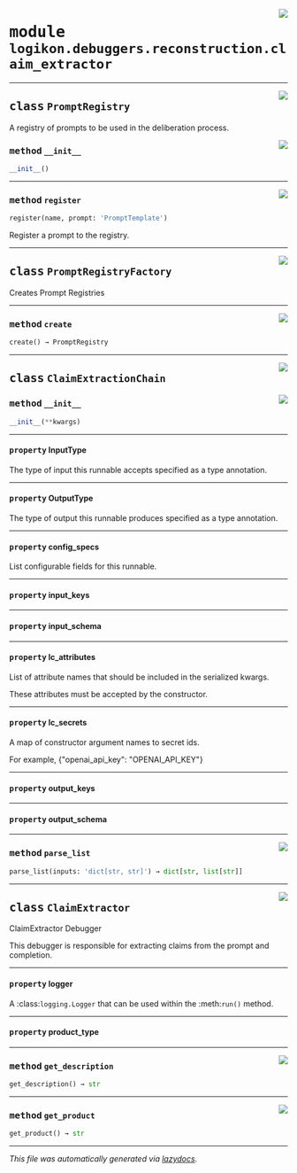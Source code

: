 <!-- markdownlint-disable -->

<a href="https://github.com/logikon-ai/logikon/blob/main/src/logikon/debuggers/reconstruction/claim_extractor.py#L0"><img align="right" style="float:right;" src="https://img.shields.io/badge/-source-cccccc?style=flat-square"></a>

# <kbd>module</kbd> `logikon.debuggers.reconstruction.claim_extractor`






---

<a href="https://github.com/logikon-ai/logikon/blob/main/src/logikon/debuggers/reconstruction/claim_extractor.py#L16"><img align="right" style="float:right;" src="https://img.shields.io/badge/-source-cccccc?style=flat-square"></a>

## <kbd>class</kbd> `PromptRegistry`
A registry of prompts to be used in the deliberation process. 

<a href="https://github.com/logikon-ai/logikon/blob/main/src/logikon/debuggers/reconstruction/claim_extractor.py#L21"><img align="right" style="float:right;" src="https://img.shields.io/badge/-source-cccccc?style=flat-square"></a>

### <kbd>method</kbd> `__init__`

```python
__init__()
```








---

<a href="https://github.com/logikon-ai/logikon/blob/main/src/logikon/debuggers/reconstruction/claim_extractor.py#L24"><img align="right" style="float:right;" src="https://img.shields.io/badge/-source-cccccc?style=flat-square"></a>

### <kbd>method</kbd> `register`

```python
register(name, prompt: 'PromptTemplate')
```

Register a prompt to the registry. 


---

<a href="https://github.com/logikon-ai/logikon/blob/main/src/logikon/debuggers/reconstruction/claim_extractor.py#L31"><img align="right" style="float:right;" src="https://img.shields.io/badge/-source-cccccc?style=flat-square"></a>

## <kbd>class</kbd> `PromptRegistryFactory`
Creates Prompt Registries 




---

<a href="https://github.com/logikon-ai/logikon/blob/main/src/logikon/debuggers/reconstruction/claim_extractor.py#L36"><img align="right" style="float:right;" src="https://img.shields.io/badge/-source-cccccc?style=flat-square"></a>

### <kbd>method</kbd> `create`

```python
create() → PromptRegistry
```






---

<a href="https://github.com/logikon-ai/logikon/blob/main/src/logikon/debuggers/reconstruction/claim_extractor.py#L230"><img align="right" style="float:right;" src="https://img.shields.io/badge/-source-cccccc?style=flat-square"></a>

## <kbd>class</kbd> `ClaimExtractionChain`




<a href="https://github.com/logikon-ai/logikon/blob/main/src/logikon/debuggers/reconstruction/claim_extractor.py#L239"><img align="right" style="float:right;" src="https://img.shields.io/badge/-source-cccccc?style=flat-square"></a>

### <kbd>method</kbd> `__init__`

```python
__init__(**kwargs)
```






---

#### <kbd>property</kbd> InputType

The type of input this runnable accepts specified as a type annotation. 

---

#### <kbd>property</kbd> OutputType

The type of output this runnable produces specified as a type annotation. 

---

#### <kbd>property</kbd> config_specs

List configurable fields for this runnable. 

---

#### <kbd>property</kbd> input_keys





---

#### <kbd>property</kbd> input_schema





---

#### <kbd>property</kbd> lc_attributes

List of attribute names that should be included in the serialized kwargs. 

These attributes must be accepted by the constructor. 

---

#### <kbd>property</kbd> lc_secrets

A map of constructor argument names to secret ids. 

For example,  {"openai_api_key": "OPENAI_API_KEY"} 

---

#### <kbd>property</kbd> output_keys





---

#### <kbd>property</kbd> output_schema







---

<a href="https://github.com/logikon-ai/logikon/blob/main/src/logikon/debuggers/reconstruction/claim_extractor.py#L244"><img align="right" style="float:right;" src="https://img.shields.io/badge/-source-cccccc?style=flat-square"></a>

### <kbd>method</kbd> `parse_list`

```python
parse_list(inputs: 'dict[str, str]') → dict[str, list[str]]
```






---

<a href="https://github.com/logikon-ai/logikon/blob/main/src/logikon/debuggers/reconstruction/claim_extractor.py#L323"><img align="right" style="float:right;" src="https://img.shields.io/badge/-source-cccccc?style=flat-square"></a>

## <kbd>class</kbd> `ClaimExtractor`
ClaimExtractor Debugger 

This debugger is responsible for extracting claims from the prompt and completion. 


---

#### <kbd>property</kbd> logger

A :class:`logging.Logger` that can be used within the :meth:`run()` method. 

---

#### <kbd>property</kbd> product_type







---

<a href="https://github.com/logikon-ai/logikon/blob/main/src/logikon/debuggers/reconstruction/claim_extractor.py#L337"><img align="right" style="float:right;" src="https://img.shields.io/badge/-source-cccccc?style=flat-square"></a>

### <kbd>method</kbd> `get_description`

```python
get_description() → str
```





---

<a href="https://github.com/logikon-ai/logikon/blob/main/src/logikon/debuggers/reconstruction/claim_extractor.py#L333"><img align="right" style="float:right;" src="https://img.shields.io/badge/-source-cccccc?style=flat-square"></a>

### <kbd>method</kbd> `get_product`

```python
get_product() → str
```








---

_This file was automatically generated via [lazydocs](https://github.com/ml-tooling/lazydocs)._
